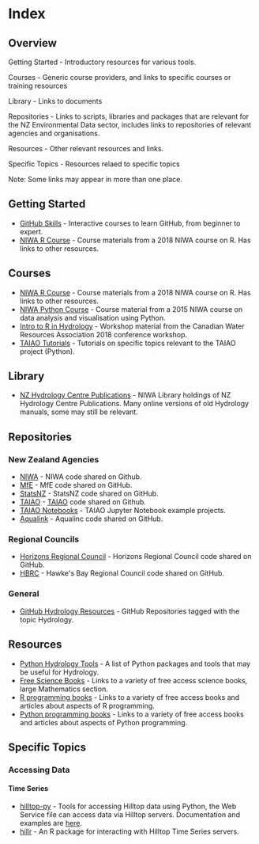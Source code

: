 # Index

## Overview

Getting Started - Introductory resources for various tools.

Courses - Generic course providers, and links to specific courses or training resources 

Library - Links to documents

Repositories - Links to scripts, libraries and packages that are relevant for the NZ Environmental Data sector, includes links to repositories of relevant agencies and organisations.

Resources - Other relevant resources and links.

Specific Topics - Resources relaed to specific topics

Note: Some links may appear in more than one place.

## Getting Started

- [GitHub Skills](https://skills.github.com/) - Interactive courses to learn GitHub, from beginner to expert. 
- [NIWA R Course](https://github.com/niwa/Statistics-and-R/wiki) - Course materials from a 2018 NIWA course on R.  Has links to other resources.


## Courses


- [NIWA R Course](https://github.com/niwa/Statistics-and-R/wiki) - Course materials from a 2018 NIWA course on R.  Has links to other resources.  
- [NIWA Python Course](https://github.com/niwa/Python-for-data-analysis-and-visualisation) - Course material from a 2015 NIWA course on data analysis and visualisation using Python.  
- [Intro to R in Hydrology](https://github.com/bcgov/intro-to-tidyhydat-and-tidyverse) - Workshop material from the Canadian Water Resources Association 2018 conference workshop.  
- [TAIAO Tutorials](https://taiao.ai/tutorials/en/) - Tutorials on specific topics relevant to the TAIAO project (Python).  


## Library

- [NZ Hydrology Centre Publications](https://library.niwa.co.nz/cgi-bin/koha/opac-search.pl?q=Hydrology+Centre) - NIWA Library holdings of NZ Hydrology Centre Publications.  Many online versions of old Hydrology manuals, some may still be relevant.  

## Repositories

### New Zealand Agencies

- [NIWA](https://github.com/niwa) - NIWA code shared on Github.  
- [MfE](https://github.com/MfE-NZ) - MfE code shared on GitHub.  
- [StatsNZ](https://github.com/StatisticsNZ) - StatsNZ code shared on GitHub.  
- [TAIAO](https://github.com/taiao) - [TAIAO](https://taiao.ai/home/en/) code shared on Github.  
- [TAIAO Notebooks](https://taiao.ai/notebooks/en/) - TAIAO Jupyter Notebook example projects.  
- [Aqualink](https://github.com/Aqualinc) - Aqualinc code shared on GitHub.

### Regional Councils

- [Horizons Regional Council](https://github.com/HorizonsRC) - Horizons Regional Council code shared on GitHub.
- [HBRC](https://github.com/hawkes-bay-rc) - Hawke's Bay Regional Council code shared on GitHub.

### General

- [GitHub Hydrology Resources](https://github.com/topics/hydrology) - GitHub Repositories tagged with the topic Hydrology.  

## Resources

- [Python Hydrology Tools](https://github.com/raoulcollenteur/Python-Hydrology-Tools) - A list of Python packages and tools that may be useful for Hydrology.  
- [Free Science Books](https://github.com/EbookFoundation/free-science-books/blob/master/free-science-books.md) - Links to a variety of free access science books, large Mathematics section.  
- [R programming books](https://github.com/EbookFoundation/free-programming-books/blob/main/books/free-programming-books-langs.md#r) - Links to a variety of free access books and articles about aspects of R programming.  
- [Python programming books](https://github.com/EbookFoundation/free-programming-books/blob/main/books/free-programming-books-langs.md#python) - Links to a variety of free access books and articles about aspects of Python programming.  

## Specific Topics

### Accessing Data

#### Time Series

- [hilltop-py](https://github.com/mullenkamp/hilltop-py) - Tools for accessing Hilltop data using Python, the Web Service file can access data via Hilltop servers. Documentation and examples are [here](https://hilltop-py.readthedocs.io/en/latest/package_references.html).  
- [hillr](https://github.com/jeffcnz/hillr) - An R package for interacting with Hilltop Time Series servers.  